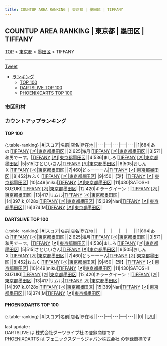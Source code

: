 ```yaml
---
title: COUNTUP AREA RANKING | 東京都 | 墨田区 | TIFFANY
---
```

## COUNTUP AREA RANKING | 東京都 | 墨田区 | TIFFANY

[TOP](/darts/rank/) > [東京都](/darts/rank/東京都/) > [墨田区](/darts/rank/東京都/墨田区/) > TIFFANY

___

<a href="https://twitter.com/share?ref_src=twsrc%5Etfw" data-text="COUNTUP AREA RANKING | 東京都墨田区TIFFANY" class="twitter-share-button" data-hashtags="DARTSLIVE,PHOENIXDARTS,darts,ダーツ" data-show-count="false">Tweet</a>

* [ランキング](#カウントアップランキング)
    * [TOP 100](#top-100)
    * [DARTSLIVE TOP 100](#dartslive-top-100)
    * [PHOENIXDARTS TOP 100](#phoenixdarts-top-100)

### 市区町村

<ul>

</ul>

### カウントアップランキング

#### TOP 100



{:.table-ranking}
|#|スコア|名前|店名|所在地|
|---|---|---|---|---|
|1|684|<span class="rank-name-dl">あの</span>|<a href="/darts/rank/shops/fda3a1baab260d9825d56fb0e5c39bac.html">TIFFANY</a> <a href="https://search.dartslive.com/jp/shop/fda3a1baab260d9825d56fb0e5c39bac">[↗]</a>|<a href="/darts/rank/東京都/墨田区">東京都墨田区</a>|
|2|625|<span class="rank-name-dl">海月</span>|<a href="/darts/rank/shops/fda3a1baab260d9825d56fb0e5c39bac.html">TIFFANY</a> <a href="https://search.dartslive.com/jp/shop/fda3a1baab260d9825d56fb0e5c39bac">[↗]</a>|<a href="/darts/rank/東京都/墨田区">東京都墨田区</a>|
|3|571|<span class="rank-name-dl">和男でーす。</span>|<a href="/darts/rank/shops/fda3a1baab260d9825d56fb0e5c39bac.html">TIFFANY</a> <a href="https://search.dartslive.com/jp/shop/fda3a1baab260d9825d56fb0e5c39bac">[↗]</a>|<a href="/darts/rank/東京都/墨田区">東京都墨田区</a>|
|4|536|<span class="rank-name-dl">ましろ</span>|<a href="/darts/rank/shops/fda3a1baab260d9825d56fb0e5c39bac.html">TIFFANY</a> <a href="https://search.dartslive.com/jp/shop/fda3a1baab260d9825d56fb0e5c39bac">[↗]</a>|<a href="/darts/rank/東京都/墨田区">東京都墨田区</a>|
|5|515|<span class="rank-name-dl">さとじいさん</span>|<a href="/darts/rank/shops/fda3a1baab260d9825d56fb0e5c39bac.html">TIFFANY</a> <a href="https://search.dartslive.com/jp/shop/fda3a1baab260d9825d56fb0e5c39bac">[↗]</a>|<a href="/darts/rank/東京都/墨田区">東京都墨田区</a>|
|6|505|<span class="rank-name-dl">おしんＸ</span>|<a href="/darts/rank/shops/fda3a1baab260d9825d56fb0e5c39bac.html">TIFFANY</a> <a href="https://search.dartslive.com/jp/shop/fda3a1baab260d9825d56fb0e5c39bac">[↗]</a>|<a href="/darts/rank/東京都/墨田区">東京都墨田区</a>|
|7|460|<span class="rank-name-dl">どぅーーーん</span>|<a href="/darts/rank/shops/fda3a1baab260d9825d56fb0e5c39bac.html">TIFFANY</a> <a href="https://search.dartslive.com/jp/shop/fda3a1baab260d9825d56fb0e5c39bac">[↗]</a>|<a href="/darts/rank/東京都/墨田区">東京都墨田区</a>|
|8|452|<span class="rank-name-dl">おふく</span>|<a href="/darts/rank/shops/fda3a1baab260d9825d56fb0e5c39bac.html">TIFFANY</a> <a href="https://search.dartslive.com/jp/shop/fda3a1baab260d9825d56fb0e5c39bac">[↗]</a>|<a href="/darts/rank/東京都/墨田区">東京都墨田区</a>|
|9|450|<span class="rank-name-dl">【玲】</span>|<a href="/darts/rank/shops/fda3a1baab260d9825d56fb0e5c39bac.html">TIFFANY</a> <a href="https://search.dartslive.com/jp/shop/fda3a1baab260d9825d56fb0e5c39bac">[↗]</a>|<a href="/darts/rank/東京都/墨田区">東京都墨田区</a>|
|10|449|<span class="rank-name-dl">miku</span>|<a href="/darts/rank/shops/fda3a1baab260d9825d56fb0e5c39bac.html">TIFFANY</a> <a href="https://search.dartslive.com/jp/shop/fda3a1baab260d9825d56fb0e5c39bac">[↗]</a>|<a href="/darts/rank/東京都/墨田区">東京都墨田区</a>|
|11|430|<span class="rank-name-dl">SATOSHI SUZUKI</span>|<a href="/darts/rank/shops/fda3a1baab260d9825d56fb0e5c39bac.html">TIFFANY</a> <a href="https://search.dartslive.com/jp/shop/fda3a1baab260d9825d56fb0e5c39bac">[↗]</a>|<a href="/darts/rank/東京都/墨田区">東京都墨田区</a>|
|12|420|<span class="rank-name-dl">キラークイーン！</span>|<a href="/darts/rank/shops/fda3a1baab260d9825d56fb0e5c39bac.html">TIFFANY</a> <a href="https://search.dartslive.com/jp/shop/fda3a1baab260d9825d56fb0e5c39bac">[↗]</a>|<a href="/darts/rank/東京都/墨田区">東京都墨田区</a>|
|13|417|<span class="rank-name-dl">リムル</span>|<a href="/darts/rank/shops/fda3a1baab260d9825d56fb0e5c39bac.html">TIFFANY</a> <a href="https://search.dartslive.com/jp/shop/fda3a1baab260d9825d56fb0e5c39bac">[↗]</a>|<a href="/darts/rank/東京都/墨田区">東京都墨田区</a>|
|14|397|<span class="rank-name-dl">k_0128x</span>|<a href="/darts/rank/shops/fda3a1baab260d9825d56fb0e5c39bac.html">TIFFANY</a> <a href="https://search.dartslive.com/jp/shop/fda3a1baab260d9825d56fb0e5c39bac">[↗]</a>|<a href="/darts/rank/東京都/墨田区">東京都墨田区</a>|
|15|389|<span class="rank-name-dl">Nari</span>|<a href="/darts/rank/shops/fda3a1baab260d9825d56fb0e5c39bac.html">TIFFANY</a> <a href="https://search.dartslive.com/jp/shop/fda3a1baab260d9825d56fb0e5c39bac">[↗]</a>|<a href="/darts/rank/東京都/墨田区">東京都墨田区</a>|
|16|374|<span class="rank-name-dl">M</span>|<a href="/darts/rank/shops/fda3a1baab260d9825d56fb0e5c39bac.html">TIFFANY</a> <a href="https://search.dartslive.com/jp/shop/fda3a1baab260d9825d56fb0e5c39bac">[↗]</a>|<a href="/darts/rank/東京都/墨田区">東京都墨田区</a>|


#### DARTSLIVE TOP 100



{:.table-ranking}
|#|スコア|名前|店名|所在地|
|---|---|---|---|---|
|1|684|<span class="rank-name-dl">あの</span>|<a href="/darts/rank/shops/fda3a1baab260d9825d56fb0e5c39bac.html">TIFFANY</a> <a href="https://search.dartslive.com/jp/shop/fda3a1baab260d9825d56fb0e5c39bac">[↗]</a>|<a href="/darts/rank/東京都/墨田区">東京都墨田区</a>|
|2|625|<span class="rank-name-dl">海月</span>|<a href="/darts/rank/shops/fda3a1baab260d9825d56fb0e5c39bac.html">TIFFANY</a> <a href="https://search.dartslive.com/jp/shop/fda3a1baab260d9825d56fb0e5c39bac">[↗]</a>|<a href="/darts/rank/東京都/墨田区">東京都墨田区</a>|
|3|571|<span class="rank-name-dl">和男でーす。</span>|<a href="/darts/rank/shops/fda3a1baab260d9825d56fb0e5c39bac.html">TIFFANY</a> <a href="https://search.dartslive.com/jp/shop/fda3a1baab260d9825d56fb0e5c39bac">[↗]</a>|<a href="/darts/rank/東京都/墨田区">東京都墨田区</a>|
|4|536|<span class="rank-name-dl">ましろ</span>|<a href="/darts/rank/shops/fda3a1baab260d9825d56fb0e5c39bac.html">TIFFANY</a> <a href="https://search.dartslive.com/jp/shop/fda3a1baab260d9825d56fb0e5c39bac">[↗]</a>|<a href="/darts/rank/東京都/墨田区">東京都墨田区</a>|
|5|515|<span class="rank-name-dl">さとじいさん</span>|<a href="/darts/rank/shops/fda3a1baab260d9825d56fb0e5c39bac.html">TIFFANY</a> <a href="https://search.dartslive.com/jp/shop/fda3a1baab260d9825d56fb0e5c39bac">[↗]</a>|<a href="/darts/rank/東京都/墨田区">東京都墨田区</a>|
|6|505|<span class="rank-name-dl">おしんＸ</span>|<a href="/darts/rank/shops/fda3a1baab260d9825d56fb0e5c39bac.html">TIFFANY</a> <a href="https://search.dartslive.com/jp/shop/fda3a1baab260d9825d56fb0e5c39bac">[↗]</a>|<a href="/darts/rank/東京都/墨田区">東京都墨田区</a>|
|7|460|<span class="rank-name-dl">どぅーーーん</span>|<a href="/darts/rank/shops/fda3a1baab260d9825d56fb0e5c39bac.html">TIFFANY</a> <a href="https://search.dartslive.com/jp/shop/fda3a1baab260d9825d56fb0e5c39bac">[↗]</a>|<a href="/darts/rank/東京都/墨田区">東京都墨田区</a>|
|8|452|<span class="rank-name-dl">おふく</span>|<a href="/darts/rank/shops/fda3a1baab260d9825d56fb0e5c39bac.html">TIFFANY</a> <a href="https://search.dartslive.com/jp/shop/fda3a1baab260d9825d56fb0e5c39bac">[↗]</a>|<a href="/darts/rank/東京都/墨田区">東京都墨田区</a>|
|9|450|<span class="rank-name-dl">【玲】</span>|<a href="/darts/rank/shops/fda3a1baab260d9825d56fb0e5c39bac.html">TIFFANY</a> <a href="https://search.dartslive.com/jp/shop/fda3a1baab260d9825d56fb0e5c39bac">[↗]</a>|<a href="/darts/rank/東京都/墨田区">東京都墨田区</a>|
|10|449|<span class="rank-name-dl">miku</span>|<a href="/darts/rank/shops/fda3a1baab260d9825d56fb0e5c39bac.html">TIFFANY</a> <a href="https://search.dartslive.com/jp/shop/fda3a1baab260d9825d56fb0e5c39bac">[↗]</a>|<a href="/darts/rank/東京都/墨田区">東京都墨田区</a>|
|11|430|<span class="rank-name-dl">SATOSHI SUZUKI</span>|<a href="/darts/rank/shops/fda3a1baab260d9825d56fb0e5c39bac.html">TIFFANY</a> <a href="https://search.dartslive.com/jp/shop/fda3a1baab260d9825d56fb0e5c39bac">[↗]</a>|<a href="/darts/rank/東京都/墨田区">東京都墨田区</a>|
|12|420|<span class="rank-name-dl">キラークイーン！</span>|<a href="/darts/rank/shops/fda3a1baab260d9825d56fb0e5c39bac.html">TIFFANY</a> <a href="https://search.dartslive.com/jp/shop/fda3a1baab260d9825d56fb0e5c39bac">[↗]</a>|<a href="/darts/rank/東京都/墨田区">東京都墨田区</a>|
|13|417|<span class="rank-name-dl">リムル</span>|<a href="/darts/rank/shops/fda3a1baab260d9825d56fb0e5c39bac.html">TIFFANY</a> <a href="https://search.dartslive.com/jp/shop/fda3a1baab260d9825d56fb0e5c39bac">[↗]</a>|<a href="/darts/rank/東京都/墨田区">東京都墨田区</a>|
|14|397|<span class="rank-name-dl">k_0128x</span>|<a href="/darts/rank/shops/fda3a1baab260d9825d56fb0e5c39bac.html">TIFFANY</a> <a href="https://search.dartslive.com/jp/shop/fda3a1baab260d9825d56fb0e5c39bac">[↗]</a>|<a href="/darts/rank/東京都/墨田区">東京都墨田区</a>|
|15|389|<span class="rank-name-dl">Nari</span>|<a href="/darts/rank/shops/fda3a1baab260d9825d56fb0e5c39bac.html">TIFFANY</a> <a href="https://search.dartslive.com/jp/shop/fda3a1baab260d9825d56fb0e5c39bac">[↗]</a>|<a href="/darts/rank/東京都/墨田区">東京都墨田区</a>|
|16|374|<span class="rank-name-dl">M</span>|<a href="/darts/rank/shops/fda3a1baab260d9825d56fb0e5c39bac.html">TIFFANY</a> <a href="https://search.dartslive.com/jp/shop/fda3a1baab260d9825d56fb0e5c39bac">[↗]</a>|<a href="/darts/rank/東京都/墨田区">東京都墨田区</a>|


#### PHOENIXDARTS TOP 100



{:.table-ranking}
|#|スコア|名前|店名|所在地|
|---|---|---|---|---|
||0|<span class="rank-name-dl"> </span>|<a href="/darts/rank/shops/.html"></a> <a href="">[↗]</a>|<a href="/darts/rank//"></a>|


<div class="footer border-top border-gray-light mt-5 pt-3 text-right text-gray">
    last update : <span style="font-weight: italic" id="foot_last_modified"></span><br />
    DARTSLIVE は 株式会社ダーツライブ社 の登録商標です<br />
    PHOENIXDARTS は フェニックスダーツジャパン株式会社 の登録商標です<br />
</div>

<script src="https://cdnjs.cloudflare.com/ajax/libs/jquery.tablesorter/2.31.3/js/jquery.tablesorter.min.js" integrity="sha512-qzgd5cYSZcosqpzpn7zF2ZId8f/8CHmFKZ8j7mU4OUXTNRd5g+ZHBPsgKEwoqxCtdQvExE5LprwwPAgoicguNg==" crossorigin="anonymous" referrerpolicy="no-referrer"></script>
<link rel="stylesheet" href="https://cdnjs.cloudflare.com/ajax/libs/jquery.tablesorter/2.31.3/css/theme.default.min.css" integrity="sha512-wghhOJkjQX0Lh3NSWvNKeZ0ZpNn+SPVXX1Qyc9OCaogADktxrBiBdKGDoqVUOyhStvMBmJQ8ZdMHiR3wuEq8+w==" crossorigin="anonymous" referrerpolicy="no-referrer" />
<script>
$(function() {
    $(".table-ranking").tablesorter({sortList:[[0, 0]]});
    $("#foot_last_modified").text(formatDate(new Date(document.lastModified), 'yyyy-MM-dd HH:mm:ss'));
});
</script>

<script async src="https://platform.twitter.com/widgets.js" charset="utf-8"></script>